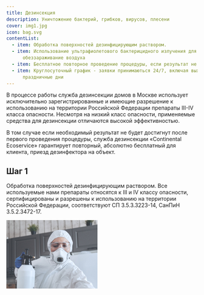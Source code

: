 ```yaml
---
title: Дезинсекция
description: Уничтожение бактерий, грибков, вирусов, плесени
cover: img1.jpg
icon: bag.svg
contentList:
  - item: Обработка поверхностей дезинфицирующим раствором.
  - item: Использование ультрафиолетового бактерицидного излучения для
      обеззараживание воздуха
  - item: Бесплатное повторное проведение процедуры, если результат не был достигнут
  - item: Круглосуточный график - заявки принимаються 24/7, включая выходные и
      праздничные дни
---
```

В процессе работы служба дезинсекции домов в Москве использует исключительно зарегистрированные и имеющие разрешение к использованию на территории Российской Федерации препараты III-IV класса опасности. Несмотря на низкий класс опасности, применяемые средства для дезинсекции отличаются высокой эффективностью.

В том случае если необходимый результат не будет достигнут после первого проведения процедуры, служба дезинсекции «Continental Ecoservice» гарантирует повторный, абсолютно бесплатный для клиента, приезд дезинфектора на объект.

## Шаг 1

Обработка поверхностей дезинфицирующим раствором. Все используемые нами препараты относятся к III и IV классу опасности, сертифицированы и разрешены к использованию на территории Российской Федерации, соответствуют СП 3.5.3.3223-14, СанПиН 3.5.2.3472-17.



![](img1.jpg)